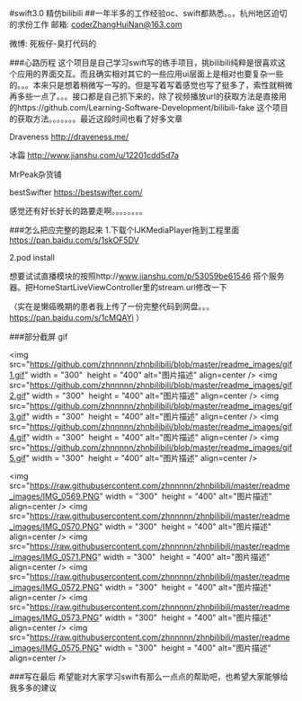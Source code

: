 #swift3.0 精仿bilibili
##一年半多的工作经验oc、swift都熟悉。。。杭州地区迫切的求份工作
邮箱: coderZhangHuiNan@163.com

微博: 死板仔-臭打代码的

###心路历程
这个项目是自己学习swift写的练手项目，挑bilibili纯粹是很喜欢这个应用的界面交互。而且确实相对其它的一些应用ui层面上是相对也要复杂一些的。。。本来只是想着稍微写一写的。但是写着写着感觉也写了挺多了，索性就稍微再多些一点了。。。接口都是自己抓下来的，除了视频播放url的获取方法是直接用的https://github.com/Learning-Software-Development/bilibili-fake 这个项目的获取方法。。。。。。。最近这段时间也看了好多文章 

Draveness http://draveness.me/ 

冰霜 http://www.jianshu.com/u/12201cdd5d7a 

MrPeak杂货铺

bestSwifter https://bestswifter.com/ 

感觉还有好长好长的路要走啊。。。。。。。。

###怎么把应完整的跑起来
1.下载个IJKMediaPlayer拖到工程里面 https://pan.baidu.com/s/1skOF5DV 

2.pod install

想要试试直播模块的按照http://www.jianshu.com/p/53059be61546 搭个服务器。把HomeStartLiveViewController里的stream.url修改一下

（实在是懒癌晚期的患者我上传了一份完整代码到网盘。。。https://pan.baidu.com/s/1cMQAYi ）

###部分截屏 gif

<img src="https://github.com/zhnnnnn/zhnbilibili/blob/master/readme_images/gif1.gif" width = "300"  height = "400" alt="图片描述" align=center />
<img src="https://github.com/zhnnnnn/zhnbilibili/blob/master/readme_images/gif2.gif" width = "300"  height = "400" alt="图片描述" align=center />
<img src="https://github.com/zhnnnnn/zhnbilibili/blob/master/readme_images/gif3.gif" width = "300"  height = "400" alt="图片描述" align=center />
<img src="https://github.com/zhnnnnn/zhnbilibili/blob/master/readme_images/gif4.gif" width = "300"  height = "400" alt="图片描述" align=center />
<img src="https://github.com/zhnnnnn/zhnbilibili/blob/master/readme_images/gif5.gif" width = "300"  height = "400" alt="图片描述" align=center />

<img src="https://raw.githubusercontent.com/zhnnnnn/zhnbilibili/master/readme_images/IMG_0569.PNG" width = "300"  height = "400" alt="图片描述" align=center />
<img src="https://raw.githubusercontent.com/zhnnnnn/zhnbilibili/master/readme_images/IMG_0570.PNG" width = "300"  height = "400" alt="图片描述" align=center />
<img src="https://raw.githubusercontent.com/zhnnnnn/zhnbilibili/master/readme_images/IMG_0571.PNG" width = "300"  height = "400" alt="图片描述" align=center />
<img src="https://raw.githubusercontent.com/zhnnnnn/zhnbilibili/master/readme_images/IMG_0572.PNG" width = "300"  height = "400" alt="图片描述" align=center />
<img src="https://raw.githubusercontent.com/zhnnnnn/zhnbilibili/master/readme_images/IMG_0573.PNG" width = "300"  height = "400" alt="图片描述" align=center />
<img src="https://raw.githubusercontent.com/zhnnnnn/zhnbilibili/master/readme_images/IMG_0575.PNG" width = "300"  height = "400" alt="图片描述" align=center />

###写在最后
希望能对大家学习swift有那么一点点的帮助吧，也希望大家能够给我多多的建议
